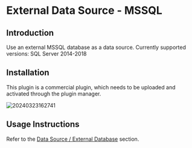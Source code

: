 # External Data Source - MSSQL

<PluginInfo commercial="true" name="data-source-external-mssql"></PluginInfo>

## Introduction

Use an external MSSQL database as a data source. Currently supported versions: SQL Server 2014-2018

## Installation

This plugin is a commercial plugin, which needs to be uploaded and activated through the plugin manager.

![20240323162741](https://static-docs.nocobase.com/20240323162741.png)

## Usage Instructions

Refer to the [Data Source / External Database](/handbook/data-source-manager/external-database) section.